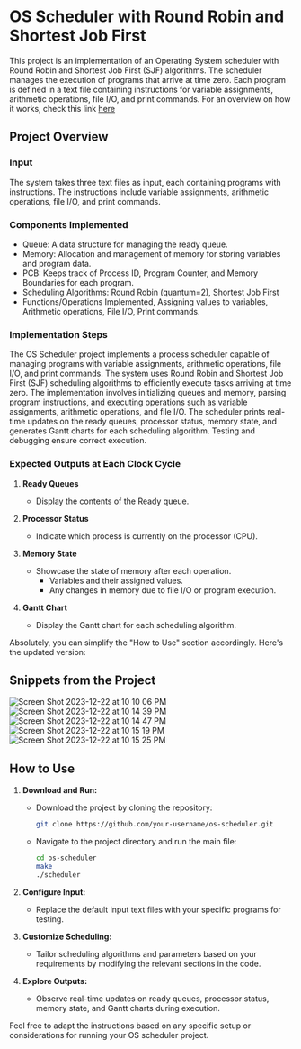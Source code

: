 # OS Scheduler with Round Robin and Shortest Job First

This project is an implementation of an Operating System scheduler with Round Robin and Shortest Job First (SJF) algorithms. The scheduler manages the execution of programs that arrive at time zero. Each program is defined in a text file containing instructions for variable assignments, arithmetic operations, file I/O, and print commands. For an overview on how it works, check this link [here](https://drive.google.com/drive/u/0/folders/1lyXMW_PC9wAoxFDoiQh-_VtUu8AFvp6k)

## Project Overview

### Input
The system takes three text files as input, each containing programs with instructions. The instructions include variable assignments, arithmetic operations, file I/O, and print commands.

### Components Implemented

- Queue: A data structure for managing the ready queue.
- Memory: Allocation and management of memory for storing variables and program data.
- PCB: Keeps track of Process ID, Program Counter, and Memory Boundaries for each program.
- Scheduling Algorithms: Round Robin (quantum=2), Shortest Job First
- Functions/Operations Implemented, Assigning values to variables, Arithmetic operations, File I/O, Print commands. 

### Implementation Steps

The OS Scheduler project implements a process scheduler capable of managing programs with variable assignments, arithmetic operations, file I/O, and print commands. The system uses Round Robin and Shortest Job First (SJF) scheduling algorithms to efficiently execute tasks arriving at time zero. The implementation involves initializing queues and memory, parsing program instructions, and executing operations such as variable assignments, arithmetic operations, and file I/O. The scheduler prints real-time updates on the ready queues, processor status, memory state, and generates Gantt charts for each scheduling algorithm. Testing and debugging ensure correct execution.

### Expected Outputs at Each Clock Cycle

1. **Ready Queues**
   - Display the contents of the Ready queue.

2. **Processor Status**
   - Indicate which process is currently on the processor (CPU).

3. **Memory State**
   - Showcase the state of memory after each operation.
     - Variables and their assigned values.
     - Any changes in memory due to file I/O or program execution.

4. **Gantt Chart**
   - Display the Gantt chart for each scheduling algorithm.

Absolutely, you can simplify the "How to Use" section accordingly. Here's the updated version:

## Snippets from the Project

![Screen Shot 2023-12-22 at 10 10 06 PM](https://github.com/sarahelfeel04/OS-Scheduler/assets/142936159/fc4991bc-8d6c-4e71-85db-089bccea88d2)
![Screen Shot 2023-12-22 at 10 14 39 PM](https://github.com/sarahelfeel04/OS-Scheduler/assets/142936159/541b95b6-ee1e-4013-9f80-cb009198ce41)
![Screen Shot 2023-12-22 at 10 14 47 PM](https://github.com/sarahelfeel04/OS-Scheduler/assets/142936159/79cf435a-739e-46c4-8b45-6f80540fc700)
![Screen Shot 2023-12-22 at 10 15 19 PM](https://github.com/sarahelfeel04/OS-Scheduler/assets/142936159/ec5d85e4-c163-42af-80e5-979fd9a18f20)
![Screen Shot 2023-12-22 at 10 15 25 PM](https://github.com/sarahelfeel04/OS-Scheduler/assets/142936159/44ea8917-3d42-48fc-be44-4d3dcabbdddb)

## How to Use

1. **Download and Run:**
   - Download the project by cloning the repository:
     ```bash
     git clone https://github.com/your-username/os-scheduler.git
     ```
   - Navigate to the project directory and run the main file:
     ```bash
     cd os-scheduler
     make
     ./scheduler
     ```

2. **Configure Input:**
   - Replace the default input text files with your specific programs for testing.

3. **Customize Scheduling:**
   - Tailor scheduling algorithms and parameters based on your requirements by modifying the relevant sections in the code.

4. **Explore Outputs:**
   - Observe real-time updates on ready queues, processor status, memory state, and Gantt charts during execution.

Feel free to adapt the instructions based on any specific setup or considerations for running your OS scheduler project.



